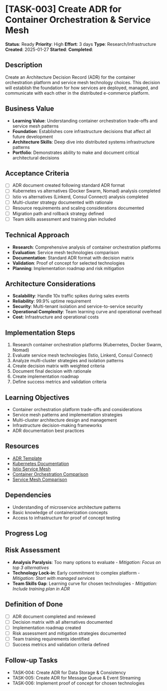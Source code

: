 # [TASK-003] Create ADR for Container Orchestration & Service Mesh

**Status**: Ready
**Priority**: High
**Effort**: 3 days
**Type**: Research/Infrastructure
**Created**: 2025-01-27
**Started**: 
**Completed**: 

## Description
Create an Architecture Decision Record (ADR) for the container orchestration platform and service mesh technology choices. This decision will establish the foundation for how services are deployed, managed, and communicate with each other in the distributed e-commerce platform.

## Business Value
- **Learning Value**: Understanding container orchestration trade-offs and service mesh patterns
- **Foundation**: Establishes core infrastructure decisions that affect all future development
- **Architecture Skills**: Deep dive into distributed systems infrastructure patterns
- **Portfolio**: Demonstrates ability to make and document critical architectural decisions

## Acceptance Criteria
- [ ] ADR document created following standard ADR format
- [ ] Kubernetes vs alternatives (Docker Swarm, Nomad) analysis completed
- [ ] Istio vs alternatives (Linkerd, Consul Connect) analysis completed
- [ ] Multi-cluster strategy documented with rationale
- [ ] Resource requirements and scaling considerations documented
- [ ] Migration path and rollback strategy defined
- [ ] Team skills assessment and training plan included

## Technical Approach
- **Research**: Comprehensive analysis of container orchestration platforms
- **Evaluation**: Service mesh technologies comparison
- **Documentation**: Standard ADR format with decision matrix
- **Validation**: Proof of concept for selected technologies
- **Planning**: Implementation roadmap and risk mitigation

## Architecture Considerations
- **Scalability**: Handle 10x traffic spikes during sales events
- **Reliability**: 99.9% uptime requirement
- **Security**: Multi-tenant isolation and service-to-service security
- **Operational Complexity**: Team learning curve and operational overhead
- **Cost**: Infrastructure and operational costs

## Implementation Steps
1. Research container orchestration platforms (Kubernetes, Docker Swarm, Nomad)
2. Evaluate service mesh technologies (Istio, Linkerd, Consul Connect)
3. Analyze multi-cluster strategies and isolation patterns
4. Create decision matrix with weighted criteria
5. Document final decision with rationale
6. Create implementation roadmap
7. Define success metrics and validation criteria

## Learning Objectives
- Container orchestration platform trade-offs and considerations
- Service mesh patterns and implementation strategies
- Multi-cluster architecture design and management
- Infrastructure decision-making frameworks
- ADR documentation best practices

## Resources
- [ADR Template](architecture/adrs/)
- [Kubernetes Documentation](https://kubernetes.io/docs/)
- [Istio Service Mesh](https://istio.io/docs/)
- [Container Orchestration Comparison](https://www.g2.com/categories/container-orchestration)
- [Service Mesh Comparison](https://servicemesh.es/)

## Dependencies
- Understanding of microservice architecture patterns
- Basic knowledge of containerization concepts
- Access to infrastructure for proof of concept testing

## Progress Log
<!-- Update as work progresses -->

## Risk Assessment
- **Analysis Paralysis**: Too many options to evaluate - *Mitigation: Focus on top 3 alternatives*
- **Technology Lock-in**: Early commitment to complex platform - *Mitigation: Start with managed services*
- **Team Skills Gap**: Learning curve for chosen technologies - *Mitigation: Include training plan in ADR*

## Definition of Done
- [ ] ADR document completed and reviewed
- [ ] Decision matrix with all alternatives documented
- [ ] Implementation roadmap created
- [ ] Risk assessment and mitigation strategies documented
- [ ] Team training requirements identified
- [ ] Success metrics and validation criteria defined

## Follow-up Tasks
- TASK-004: Create ADR for Data Storage & Consistency
- TASK-005: Create ADR for Message Queue & Event Streaming
- TASK-006: Implement proof of concept for chosen technologies
